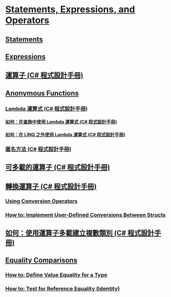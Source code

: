 # [Statements, Expressions, and Operators](TocOutOfQuery)
## [Statements](TocOutOfQuery)
## [Expressions](TocOutOfQuery)
## [運算子 (C# 程式設計手冊)](operators.md)
## [Anonymous Functions](TocOutOfQuery)
### [Lambda 運算式 (C# 程式設計手冊)](lambda-expressions.md)
#### [如何：在查詢中使用 Lambda 運算式 (C# 程式設計手冊)](how-to-use-lambda-expressions-in-a-query.md)
#### [如何：在 LINQ 之外使用 Lambda 運算式 (C# 程式設計手冊)](how-to-use-lambda-expressions-outside-linq.md)
### [匿名方法 (C# 程式設計手冊)](anonymous-methods.md)
## [可多載的運算子 (C# 程式設計手冊)](overloadable-operators.md)
## [轉換運算子 (C# 程式設計手冊)](conversion-operators.md)
### [Using Conversion Operators](TocOutOfQuery)
### [How to: Implement User-Defined Conversions Between Structs](TocOutOfQuery)
## [如何：使用運算子多載建立複數類別 (C# 程式設計手冊)](how-to-use-operator-overloading-to-create-a-complex-number-class.md)
## [Equality Comparisons](TocOutOfQuery)
### [How to: Define Value Equality for a Type](TocOutOfQuery)
### [How to: Test for Reference Equality (Identity)](TocOutOfQuery)
